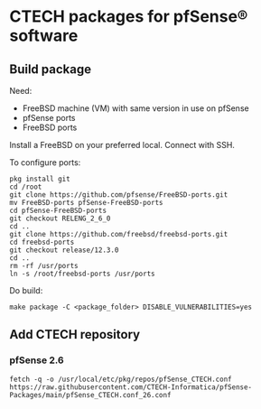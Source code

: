 # CTECH packages for pfSense® software

## Build package

Need:

- FreeBSD machine (VM) with same version in use on pfSense
- pfSense ports
- FreeBSD ports

Install a FreeBSD on your preferred local. Connect with SSH.

To configure ports:

```shell
pkg install git
cd /root
git clone https://github.com/pfsense/FreeBSD-ports.git
mv FreeBSD-ports pfSense-FreeBSD-ports
cd pfSense-FreeBSD-ports
git checkout RELENG_2_6_0
cd ..
git clone https://github.com/freebsd/freebsd-ports.git
cd freebsd-ports
git checkout release/12.3.0
cd ..
rm -rf /usr/ports
ln -s /root/freebsd-ports /usr/ports
```

Do build:

```shell
make package -C <package_folder> DISABLE_VULNERABILITIES=yes
```

## Add CTECH repository

### pfSense 2.6

```shell
fetch -q -o /usr/local/etc/pkg/repos/pfSense_CTECH.conf https://raw.githubusercontent.com/CTECH-Informatica/pfSense-Packages/main/pfSense_CTECH.conf_26.conf
```
